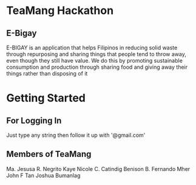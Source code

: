 # TeaMang Hackathon
## E-Bigay

E-BIGAY is an application that helps Filipinos in reducing solid waste through repurposing and sharing things that people tend to throw away, even though they still have value. We do this by promoting sustainable consumption and production through sharing food and giving away their things rather than disposing of it

# Getting Started

## For Logging In
Just type any string then follow it up with '@gmail.com'

## Members of TeaMang
Ma. Jesusa R. Negrito
Kaye Nicole C. Catindig
Benison B. Fernando
Mher John F Tan
Joshua Bumanlag

